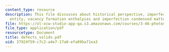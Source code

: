 ```yaml
---
content_type: resource
description: This file discusses about historical perspective, imperfection as a chemical
  entity, vacancy formation enthalpies and imperfection condensed matter.
file: https://ol-ocw-studio-app-qa.s3.amazonaws.com/courses/3-46-photonic-materials-and-devices-spring-2006/37924f59c7c2a4e717a0efa89ba71ea3_defects_solids.pdf
file_type: application/pdf
resourcetype: Document
title: defects_solids.pdf
uid: 37924f59-c7c2-a4e7-17a0-efa89ba71ea3
---
```

